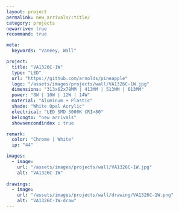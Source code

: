 ```yaml
---
layout: project
permalink: new_arrivals/:title/
category: projects
newarrive: true
recommand: true

meta:
  keywords: "Vaneey, Wall"

project:
  title: "VA1326C-1W"
  type: "LED"
  url: "https://github.com/arnolds/pineapple"
  logo: "/assets/images/projects/wall/VA1326C-1W.jpg"
  dimensions: "313x62x78MM | 413MM | 513MM | 613MM"
  power: "8W | 10W | 12W | 14W"
  material: "Aluminum + Plastic"
  shade: "White Opal Acrylic"
  electrical: "LED SMD 3000K CRI>80"
  belongto: "new arrivals"
  showsencondindex : true

remark:
  color: "Chrome | White"
  ip: "44"

images:
  - image:
    url: "/assets/images/projects/wall/VA1326C-1W.jpg"
    alt: "VA1326C-1W"
    
drawings:
  - image:
    url: "/assets/images/projects/wall/drawing/VA1326C-1W.png"
    alt: "VA1326C-1W-draw"
---
```


